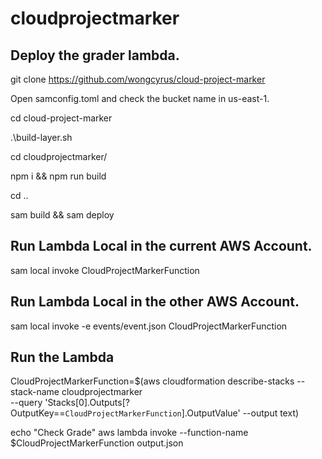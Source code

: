 # cloudprojectmarker

## Deploy the grader lambda.
git clone https://github.com/wongcyrus/cloud-project-marker

Open samconfig.toml and check the bucket name in us-east-1.

cd cloud-project-marker

.\build-layer.sh

cd cloudprojectmarker/

npm i && npm run build

cd ..

sam build && sam deploy


## Run Lambda Local in the current AWS Account.
sam local invoke CloudProjectMarkerFunction

## Run Lambda Local in the other AWS Account.
sam local invoke -e events/event.json CloudProjectMarkerFunction

## Run the Lambda
CloudProjectMarkerFunction=$(aws cloudformation describe-stacks --stack-name cloudprojectmarker \
--query 'Stacks[0].Outputs[?OutputKey==`CloudProjectMarkerFunction`].OutputValue' --output text)

echo "Check Grade"
aws lambda invoke --function-name $CloudProjectMarkerFunction output.json
